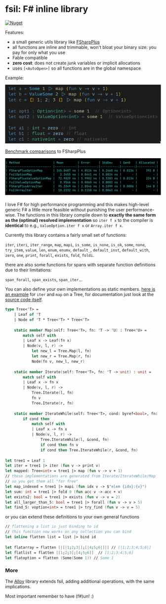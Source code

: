 # fsil: F# inline library

<a href="https://www.nuget.org/packages/fsil"><img alt="Nuget" src="https://img.shields.io/nuget/v/fsil"></a>

Features:

- a small generic utils library like [FSharpPlus](https://github.com/fsprojects/FSharpPlus)
- all functions are inline and trimmable, won't bloat your binary size: you pay for only what you use
- Fable compatible
- **zero cost**: does not create junk variables or implicit allocations
- uses `[<AutoOpen>]` so all functions are in the global namespace

Example:

![](./data/demo.png)

[Benchmark comparisons](./src/fsil.benchmarks/Program.fs) to FSharpPlus

![](./data/benchmarks.png)

####

I love F# for high performance programming and this makes high-level generic F# a little more feasible without punishing the user performance-wise.
The functions in this library compile down to **exactly the same form as the (optimal) resolved implementation** so `iter f x` to the compiler is **identical** to e.g., `ValueOption.iter f x` or `Array.iter f x`.

Currently this library contains a fairly small set of functions:

`iter`, `iteri`, `iter_range`, `map`, `mapi`, `is_some`, `is_none`, `is_ok`, `some`, `none`, `try_item`, `value`, `len`, `enum`, `enumv`, `default_`, `default_inst`, `default_with`, `zero`, `one`, `print`, `forall`, `exists`, `fold`, `foldi`.

there are also some functions for spans with separate function definitions due to their limitations: 

`span_forall`, `span_exists`, `span_iter`... 

You can also define your own implementations as static members. [here is an example](./src/fsil.test/tests.fs) for `iter` and `map` on a Tree, for documentation just look at the [source code itself](./src/fsil/Library.fs).

```fsharp
type Tree<'T> =
    | Leaf of 'T
    | Node of 'T * Tree<'T> * Tree<'T>

    static member Map(self: Tree<'T>, fn: 'T -> 'U) : Tree<'U> =
        match self with
        | Leaf x -> Leaf(fn x)
        | Node(v, l, r) ->
            let new_l = Tree.Map(l, fn)
            let new_r = Tree.Map(r, fn)
            Node(fn v, new_l, new_r)

    static member Iterate(self: Tree<'T>, fn: 'T -> unit) : unit =
        match self with
        | Leaf x -> fn x
        | Node(v, l, r) ->
            Tree.Iterate(l, fn)
            fn v
            Tree.Iterate(r, fn)

    static member IterateWhile(self: Tree<'T>, cond: byref<bool>, fn: 'T -> unit) : unit =
        if cond then
            match self with
            | Leaf x -> fn x
            | Node(v, l, r) ->
                Tree.IterateWhile(l, &cond, fn)
                if cond then fn v
                if cond then Tree.IterateWhile(r, &cond, fn)

let tree1 = Leaf 1
let iter = tree1 |> iter (fun v -> print v)
let mapped: Tree<int> = tree1 |> map (fun v -> v + 1)
// these implementations are generated from Iterate/IterateWhile/Map
// so you get them all "for free"
let map_indexed = tree1 |> mapi (fun idx v -> $"elem {idx}:{v}")
let sum: int = tree1 |> fold 0 (fun acc v -> acc + v)
let exists2: bool = tree1 |> exists (fun v -> v = 2)
let all_larger_than_5: bool = tree1 |> forall (fun v -> v > 5)
let find_5: voption<int> = tree1 |> try_find (fun v -> v = 5)
```

or you can extend these definitions to your own general functions
```fsharp
// flattening a list is just binding to id
// this function now works on any collection you can bind
let inline flatten list = list |> bind id 

let flatarray = flatten [|[|1;2;3|];[|4;5;6|]|] // [|1;2;3;4;5;6|]
let flatlist = flatten [[1;2;3];[4;5;6]]  // [1;2;3;4;5;6]
let flatoption = flatten (Some(Some 1)) // Some 1
```

### More

The [Alloy](https://github.com/speakez-llc/Alloy) library extends fsil, adding additional operations, with the same implications. 




Most important remember to have (f#)un! :)
